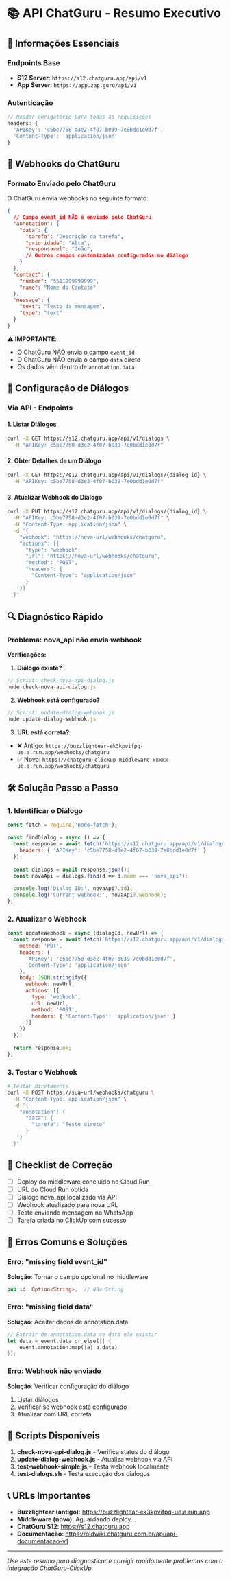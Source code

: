 # 📚 API ChatGuru - Resumo Executivo

## 🔑 Informações Essenciais

### Endpoints Base
- **S12 Server**: `https://s12.chatguru.app/api/v1`
- **App Server**: `https://app.zap.guru/api/v1`

### Autenticação
```javascript
// Header obrigatório para todas as requisições
headers: {
  'APIKey': 'c5be7758-d3e2-4f07-b039-7e0bdd1e0d7f',
  'Content-Type': 'application/json'
}
```

## 📡 Webhooks do ChatGuru

### Formato Enviado pelo ChatGuru
O ChatGuru envia webhooks no seguinte formato:

```json
{
  // Campo event_id NÃO é enviado pelo ChatGuru
  "annotation": {
    "data": {
      "tarefa": "Descrição da tarefa",
      "prioridade": "Alta",
      "responsavel": "João",
      // Outros campos customizados configurados no diálogo
    }
  },
  "contact": {
    "number": "5511999999999",
    "name": "Nome do Contato"
  },
  "message": {
    "text": "Texto da mensagem",
    "type": "text"
  }
}
```

⚠️ **IMPORTANTE**: 
- O ChatGuru NÃO envia o campo `event_id`
- O ChatGuru NÃO envia o campo `data` direto
- Os dados vêm dentro de `annotation.data`

## 🤖 Configuração de Diálogos

### Via API - Endpoints

#### 1. Listar Diálogos
```bash
curl -X GET https://s12.chatguru.app/api/v1/dialogs \
  -H "APIKey: c5be7758-d3e2-4f07-b039-7e0bdd1e0d7f"
```

#### 2. Obter Detalhes de um Diálogo
```bash
curl -X GET https://s12.chatguru.app/api/v1/dialogs/{dialog_id} \
  -H "APIKey: c5be7758-d3e2-4f07-b039-7e0bdd1e0d7f"
```

#### 3. Atualizar Webhook do Diálogo
```bash
curl -X PUT https://s12.chatguru.app/api/v1/dialogs/{dialog_id} \
  -H "APIKey: c5be7758-d3e2-4f07-b039-7e0bdd1e0d7f" \
  -H "Content-Type: application/json" \
  -d '{
    "webhook": "https://nova-url/webhooks/chatguru",
    "actions": [{
      "type": "webhook",
      "url": "https://nova-url/webhooks/chatguru",
      "method": "POST",
      "headers": {
        "Content-Type": "application/json"
      }
    }]
  }'
```

## 🔍 Diagnóstico Rápido

### Problema: nova_api não envia webhook

**Verificações:**

1. **Diálogo existe?**
```javascript
// Script: check-nova-api-dialog.js
node check-nova-api-dialog.js
```

2. **Webhook está configurado?**
```javascript
// Script: update-dialog-webhook.js
node update-dialog-webhook.js
```

3. **URL está correta?**
- ❌ Antigo: `https://buzzlightear-ek3kpvifpq-ue.a.run.app/webhooks/chatguru`
- ✅ Novo: `https://chatguru-clickup-middleware-xxxxx-uc.a.run.app/webhooks/chatguru`

## 🛠️ Solução Passo a Passo

### 1. Identificar o Diálogo
```javascript
const fetch = require('node-fetch');

const findDialog = async () => {
  const response = await fetch('https://s12.chatguru.app/api/v1/dialogs', {
    headers: { 'APIKey': 'c5be7758-d3e2-4f07-b039-7e0bdd1e0d7f' }
  });
  
  const dialogs = await response.json();
  const novaApi = dialogs.find(d => d.name === 'nova_api');
  
  console.log('Dialog ID:', novaApi?.id);
  console.log('Current webhook:', novaApi?.webhook);
};
```

### 2. Atualizar o Webhook
```javascript
const updateWebhook = async (dialogId, newUrl) => {
  const response = await fetch(`https://s12.chatguru.app/api/v1/dialogs/${dialogId}`, {
    method: 'PUT',
    headers: {
      'APIKey': 'c5be7758-d3e2-4f07-b039-7e0bdd1e0d7f',
      'Content-Type': 'application/json'
    },
    body: JSON.stringify({
      webhook: newUrl,
      actions: [{
        type: 'webhook',
        url: newUrl,
        method: 'POST',
        headers: { 'Content-Type': 'application/json' }
      }]
    })
  });
  
  return response.ok;
};
```

### 3. Testar o Webhook
```bash
# Testar diretamente
curl -X POST https://sua-url/webhooks/chatguru \
  -H "Content-Type: application/json" \
  -d '{
    "annotation": {
      "data": {
        "tarefa": "Teste direto"
      }
    }
  }'
```

## 📝 Checklist de Correção

- [ ] Deploy do middleware concluído no Cloud Run
- [ ] URL do Cloud Run obtida
- [ ] Diálogo nova_api localizado via API
- [ ] Webhook atualizado para nova URL
- [ ] Teste enviando mensagem no WhatsApp
- [ ] Tarefa criada no ClickUp com sucesso

## 🚨 Erros Comuns e Soluções

### Erro: "missing field event_id"
**Solução**: Tornar o campo opcional no middleware
```rust
pub id: Option<String>,  // Não String
```

### Erro: "missing field data"
**Solução**: Aceitar dados de annotation.data
```rust
// Extrair de annotation.data se data não existir
let data = event.data.or_else(|| {
    event.annotation.map(|a| a.data)
});
```

### Erro: Webhook não enviado
**Solução**: Verificar configuração do diálogo
1. Listar diálogos
2. Verificar se webhook está configurado
3. Atualizar com URL correta

## 🔗 Scripts Disponíveis

1. **check-nova-api-dialog.js** - Verifica status do diálogo
2. **update-dialog-webhook.js** - Atualiza webhook via API
3. **test-webhook-simple.js** - Testa webhook localmente
4. **test-dialogs.sh** - Testa execução dos diálogos

## 📞 URLs Importantes

- **Buzzlightear (antigo)**: https://buzzlightear-ek3kpvifpq-ue.a.run.app
- **Middleware (novo)**: Aguardando deploy...
- **ChatGuru S12**: https://s12.chatguru.app
- **Documentação**: https://oldwiki.chatguru.com.br/api/api-documentacao-v1

---

*Use este resumo para diagnosticar e corrigir rapidamente problemas com a integração ChatGuru-ClickUp*